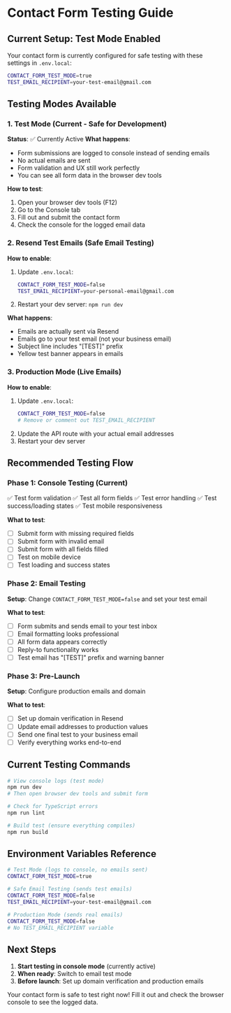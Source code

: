 # Contact Form Testing Guide

## **Current Setup: Test Mode Enabled**

Your contact form is currently configured for safe testing with these settings in `.env.local`:

```bash
CONTACT_FORM_TEST_MODE=true
TEST_EMAIL_RECIPIENT=your-test-email@gmail.com
```

## **Testing Modes Available**

### **1. Test Mode (Current - Safe for Development)**
**Status**: ✅ Currently Active
**What happens**:
- Form submissions are logged to console instead of sending emails
- No actual emails are sent
- Form validation and UX still work perfectly
- You can see all form data in the browser dev tools

**How to test**:
1. Open your browser dev tools (F12)
2. Go to the Console tab
3. Fill out and submit the contact form
4. Check the console for the logged email data

### **2. Resend Test Emails (Safe Email Testing)**
**How to enable**:
1. Update `.env.local`:
   ```bash
   CONTACT_FORM_TEST_MODE=false
   TEST_EMAIL_RECIPIENT=your-personal-email@gmail.com
   ```
2. Restart your dev server: `npm run dev`

**What happens**:
- Emails are actually sent via Resend
- Emails go to your test email (not your business email)
- Subject line includes "[TEST]" prefix
- Yellow test banner appears in emails

### **3. Production Mode (Live Emails)**
**How to enable**:
1. Update `.env.local`:
   ```bash
   CONTACT_FORM_TEST_MODE=false
   # Remove or comment out TEST_EMAIL_RECIPIENT
   ```
2. Update the API route with your actual email addresses
3. Restart your dev server

## **Recommended Testing Flow**

### **Phase 1: Console Testing (Current)**
✅ Test form validation
✅ Test all form fields
✅ Test error handling
✅ Test success/loading states
✅ Test mobile responsiveness

**What to test**:
- [ ] Submit form with missing required fields
- [ ] Submit form with invalid email
- [ ] Submit form with all fields filled
- [ ] Test on mobile device
- [ ] Test loading and success states

### **Phase 2: Email Testing**
**Setup**: Change `CONTACT_FORM_TEST_MODE=false` and set your test email

**What to test**:
- [ ] Form submits and sends email to your test inbox
- [ ] Email formatting looks professional
- [ ] All form data appears correctly
- [ ] Reply-to functionality works
- [ ] Test email has "[TEST]" prefix and warning banner

### **Phase 3: Pre-Launch**
**Setup**: Configure production emails and domain

**What to test**:
- [ ] Set up domain verification in Resend
- [ ] Update email addresses to production values
- [ ] Send one final test to your business email
- [ ] Verify everything works end-to-end

## **Current Testing Commands**

```bash
# View console logs (test mode)
npm run dev
# Then open browser dev tools and submit form

# Check for TypeScript errors
npm run lint

# Build test (ensure everything compiles)
npm run build
```

## **Environment Variables Reference**

```bash
# Test Mode (logs to console, no emails sent)
CONTACT_FORM_TEST_MODE=true

# Safe Email Testing (sends test emails)
CONTACT_FORM_TEST_MODE=false
TEST_EMAIL_RECIPIENT=your-test-email@gmail.com

# Production Mode (sends real emails)
CONTACT_FORM_TEST_MODE=false
# No TEST_EMAIL_RECIPIENT variable
```

## **Next Steps**

1. **Start testing in console mode** (currently active)
2. **When ready**: Switch to email test mode
3. **Before launch**: Set up domain verification and production emails

Your contact form is safe to test right now! Fill it out and check the browser console to see the logged data.
